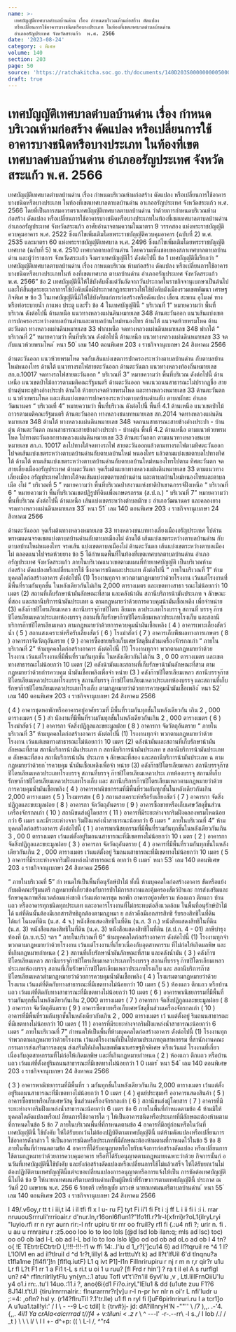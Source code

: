 ```yaml
---
name: >-
  เทศบัญญัติเทศบาลตำบลบ้านด่าน เรื่อง กำหนดบริเวณห้ามก่อสร้าง ดัดแปลง
  หรือเปลี่ยนการใช้อาคารบางชนิดหรือบางประเภท ในท้องที่เขตเทศบาลตำบลบ้านด่าน
  อำเภออรัญประเทศ จังหวัดสระแก้ว  พ.ศ. 2566
date: '2023-08-24'
category: ง พิเศษ
volume: 140
section: 203
page: 50
source: 'https://ratchakitcha.soc.go.th/documents/140D203S0000000005000.pdf'
draft: true
---
```


# เทศบัญญัติเทศบาลตำบลบ้านด่าน เรื่อง กำหนดบริเวณห้ามก่อสร้าง ดัดแปลง หรือเปลี่ยนการใช้อาคารบางชนิดหรือบางประเภท ในท้องที่เขตเทศบาลตำบลบ้านด่าน อำเภออรัญประเทศ จังหวัดสระแก้ว  พ.ศ. 2566

เทศบัญญัติเทศบาลตำบลบ้านด่าน เรื่อง กำหนดบริเวณห้ามก่อสร้าง ดัดแปลง หรือเปลี่ยนการใช้อาคารบางชนิดหรือบางประเภท ในท้องที่เขตเทศบาลตาบลบ้านด่าน อาเภออรัญประเทศ จังหวัดสระแก้ว พ.ศ. 2566 โดยที่เป็นการสมควรตราเทศบัญญัติเทศบาลตาบลบ้านด่าน ว่าด้วยการกำหนดบริเวณห้ามก่อสร้าง ดัดแปลง หรือเปลี่ยนการใช้อาคารบางชนิดหรือบางประเภทในท้องที่เขตเทศบาลตาบลบ้านด่าน อำเภออรัญประเทศ จังหวัดสระแก้ว อาศัยอำนาจตามความในมาตรา 9 วรรคสอง แห่งพระราชบัญญัติควบคุมอาคาร พ.ศ. 2522 ซึ่งแก้ไขเพิ่มเติมโดยพระราชบัญญัติควบคุมอาคาร (ฉบับที่ 2) พ.ศ. 2535 และมาตรา 60 แห่งพระราชบัญญัติเทศบาล พ.ศ. 2496 ซึ่งแก้ไขเพิ่มเติมโดยพระราชบัญญัติเทศบาล (ฉบับที่ 5) พ.ศ. 2510 เทศบาลตาบลบ้านด่าน โดยความเห็นชอบของสภาเทศบาลตาบลบ้านด่าน และผู้ว่าราชการ จังหวัดสระแก้ว จึงตราเทศบัญญัติไว้ ดังต่อไปนี้ ข้อ 1 เทศบัญญัตินี้เรียกว่า “ เทศบัญญัติเทศบาลตาบลบ้านด่าน เรื่อง กาหนดบริเวณ ห้ามก่อสร้าง ดัดแปลง หรือเปลี่ยนการใช้อาคารบางชนิดหรือบางประเภทในท้ องที่เขตเทศบาล ตาบลบ้านด่าน อำเภออรัญประเทศ จังหวัดสระแก้ว พ.ศ. 2566” ข้อ 2 เทศบัญญัตินี้ให้ใช้บังคับตั้งแต่วันถัดจากวันประกาศในราชกิจจานุเบกษาเป็นต้นไป และให้สิ้นสุดระยะเวลาการใช้บังคับเมื่อมีประกาศกฎกระทรวงให้ใช้บังคับผังเมืองรวมเขตพัฒนา เศรษฐกิจพิเศ ษ ข้อ 3 ในเทศบัญญัตินี้มิให้ใช้บังคับแก่การก่อสร้างหรือดัดแปลง เขื่อน สะพาน อุโมงค์ ทางหรือท่อระบายน้ำ กาแพง ประตู และรั้ว ข้อ 4 ในเทศบัญญัตินี้ “ บริเวณที่ 1” หมายความว่า พื้นที่บริเวณ ดังต่อไปนี้ ด้านเหนือ แนวทางหลวงแผ่นดินหมายเลข 348 ด้านตะวันออก แนวเส้นแบ่งเขตการปกครองระหว่างตาบลบ้านด่านและตาบลบ้านใหม่หนองไทร ด้านใต้ แนวจดห้วยพรมโหด ด้านตะวันตก ทางหลวงแผ่นดินหมายเลข 33 ฟากเหนือ จดทางหลวงแผ่นดินหมายเลข 348 ฟากใต้ “ บริเวณที่ 2” หมายความว่า พื้นที่บริเวณ ดังต่อไปนี้ ด้านเหนือ แนวทางหลวงแผ่นดินหมายเลข 33 จดกับแนวห้วยพรมโหด ้ หนา 50 ่ เลม 140 ตอนพิเศษ 203 ง ราชกิจจานุเบกษา 24 สิงหาคม 2566

ด้านตะวันออก แนวห้วยพรมโหด จดกับเส้นแบ่งเขตการปกครองระหว่างตาบลบ้านด่าน กับตาบลบ้านใหม่หนองไทร ด้านใต้ แนวทางรถไฟสายตะวันออก ด้านตะวันตก แนวทางหลวงท้องถิ่นหมายเลข สก.ถ.10017 จดทางรถไฟสายตะวันออก “ บริเวณที่ 3” หมายความว่า พื้นที่บริเวณ ดังต่อไปนี้ ด้านเหนือ แนวเขตป่าไม้ถาวรตามมติคณะรัฐมนตรี ด้านตะวันออก จดแนวถนนสาธารณะไม่ปรากฏชื่อ สายบ้านตุ่นทะลุข้างอ่างประปา ด้านใต้ ห้วยยางจดห้วยพรมโหด และทางหลวงหมายเลข 33 ด้านตะวันตก แ นวห้วยพรมโหด และเส้นแบ่งเขตการปกครองระหว่างตาบลบ้านด่านกับ ตาบลผักขะ อำเภอวัฒนานคร “ บริเวณที่ 4” หมายความว่า พื้นที่บริเวณ ดังต่อไปนี้ พื้นที่ 4.1 ด้านเหนือ แนวเขตป่าไม้ถาวรตามมติคณะรัฐมนตรี ด้านตะวันออก ทางหลวงชนบทหมายเลข สก.2014 จดทางหลวงแผ่นดิน หมายเลข 348 ด้านใต้ ทางหลวงแผ่นดินหมายเลข 348 จดถนนสาธารณะสายข้างอ่างประปา - บ้านตุ่น ด้านตะวันตก ถนนสาธารณะสายข้างอ่างประปา - บ้านตุ่น พื้นที่ 4.2 ด้านเหนือ ตามแนวห้วยพรมโหด ไปทางตะวันออกทางหลวงแผ่นดินหมายเลข 33 ด้านตะวันออก ตามแนวทางหลวงชนบทหมายเลข สก.ถ. 10017 ลงไปทางใต้จดทางรถไฟ สายตะวันออกแล้วตามทางรถไฟตามทิศตะวันออกไปจดเส้นแบ่งเขตระหว่างตาบลบ้านด่านกับตาบลบ้านใหม่ หนองไทร แล้วตามแบ่งเขตตาบลไปทางทิศใต้ ด้านใต้ ตามเส้นแบ่งเขตระหว่างตาบลบ้านด่านกับตาบลบ้านใหม่หนองไทรไปตาม ทิศตะวันตก จดสายเลี่ยงเมืองอรัญประเทศ ด้านตะวันตก จุดเริ่มต้นแยกทางหลวงแผ่นดินหมายเลข 33 ตามแนวทางเลี่ยงเมือง อรัญประเทศไปทางใต้จดเส้นแบ่งเขตตาบลบ้านด่าน และตาบลบ้านใหม่หนองไทรและตาบลเมือ งไผ่ “ บริเวณที่ 5 ” หมายความว่า พื้นที่บริเวณป่าสงวนแห่งชาติป่าเขาฉกรรจ์ฝั่งเหนือ “ บริเวณที่ 6 ” หมายความว่า พื้นที่บริเวณเขตปฏิรูปที่ดินเพื่อเกษตรกรรม (ส.ป.ก.) “ บริเวณที่ 7” หมายความว่า พื้นที่บริเวณ ดังต่อไปนี้ ด้านเหนือ เส้นแบ่งเขตระหว่างตำบลผักข ะ อำเภอวัฒนานคร และคลองยาง จรดทางหลวงแผ่นดินหมายเลข 33 ้ หนา 51 ่ เลม 140 ตอนพิเศษ 203 ง ราชกิจจานุเบกษา 24 สิงหาคม 2566

ด้านตะวันออก จุดเริ่มต้นทางหลวงหมายเลข 33 ทางหลวงชนบททางเลี่ยงเมืองอรัญประเทศ ไปด่านพรหมแดนจรดเขตแบ่งตาบลบ้านด่านกับตาบลเมืองไผ่ ด้านใต้ เส้นแบ่งเขตระหว่างตาบลบ้านด่าน กับตาบลบ้านใหม่หนองไทร จรดเส้น แบ่งเขตตาบลเมืองไผ่ ด้านตะวันตก เส้นแบ่งเขตระหว่างตาบลเมืองไผ่ ตลอดแนวไปจรดห้วยยาง ข้อ 5 ได้กำหนดพื้นที่ในท้องที่เขตเทศบาลตาบลบ้านด่าน อำเภออรัญประเทศ จังหวัดสระแก้ว ภายในบริเวณแนวเขตตามแผนที่ท้ายเทศบัญญัติ เป็นบริเวณห้ามก่อสร้าง ดัดแปลงหรือเปลี่ยนการใช้ ซึ่งอาคารชนิดและประเภท ดังต่อไปนี้ “ ภายในบริเวณที่ 1” ห้ามบุคคลใดก่อสร้างอาคาร ดังต่อไปนี้ (1) โรงงานทุกจา พวกตามกฎหมายว่าด้วยโรงงาน เว้นแต่โรงงานที่มีพื้นที่รวมกันทุกชั้น ในหลังเดียวกันไม่เกิน 2,000 ตารางเมตร และเขตทางสาธา รณะไม่น้อยกว่า 10 เมตร (2) สถานที่เก็บรักษาน้ามันลักษณะที่สาม และคลังน้ามัน สถานีบริการน้ามันประเภท จ ลักษณะที่สอง และสถานีบริการน้ามันประเภท ฉ ตามกฎหมายว่าด้วยการควบคุมน้ามันเชื้อเพลิง เพื่อจำหน่าย (3) คลังก๊าซปิโตรเลียมเหลว สถานีบรรจุก๊าซปิโตรเ ลียมเห ลวประเภทโรงบรรจุ สถานที่ บรรจุ ก๊าซปิโตรเลียมเหลวประเภทห้องบรรจุ สถานที่เก็บรักษาก๊าซปิโตรเลียมเหลวประเภทโรงเก็บ และสถานีบริการก๊าซปิโตรเลียมเหลว ตามกฎหมายว่าด้วยการควบคุมน้ำมันเชื้อเพลิง ( 4 ) อาคารเพาะเลี้ยงสัตว์น้ำ ( 5 ) สถานสงเคราะห์หรือรับเลี้ยงสัตว์ ( 6 ) โรงฆ่าสัตว์ ( 7 ) อาคารเก็บพืชผลทางการเกษตร ( 8 ) อาคารกาจัดวัตถุอันตราย ( 9 ) อาคารซื้อขายหรือเก็บเศษวัสดุชิ้นส่วนเครื่องจักรกลเก่า “ ภายในบริเวณที่ 2” ห้ามบุคคลใดก่อสร้างอาคาร ดังต่อไปนี้ (1) โรงงานทุกจา พวกตามกฎหมายว่าด้วยโรงงาน เว้นแต่โรงงานที่มีพื้นที่รวมกันทุกชั้น ในหลังเดียวกันไม่เกิน 3 , 0 00 ตารางเมตร และเขตทางสาธารณะไม่น้อยกว่า 10 เมตร (2) คลังน้ามันและสถานที่เก็บรักษาน้ามันลักษณะที่สาม ตามกฎหมายว่าด้วยกำรควบคุม น้ำมันเชื้อเพลิงเพื่อจำ หน่าย (3 ) คลังก๊าซปิโตรเลียมเหลว สถานีบรรจุก๊าซปิโตรเลียมเหลวประเภทโรงบรรจุ สถานที่บรรจุ ก๊าซปิโตรเลียมเหลวประเภทห้องบรรจุ และสถานที่เก็บรักษาก๊าซปิโตรเลียมเหลวประเภทโรงเก็บ ตามกฎหมายว่าด้วยการควบคุมน้ำมันเชื้อเพลิง ้ หนา 52 ่ เลม 140 ตอนพิเศษ 203 ง ราชกิจจานุเบกษา 24 สิงหาคม 2566

( 4 ) อาคารชุดหอพักหรืออาคารอยู่อาศัยรวมที่ มีพื้นที่รวมกันทุกชั้นในหลังเดียวกัน เกิน 2 , 000 ตารางเมตร ( 5 ) สำ นักงานที่มีพื้นที่รวมกันทุกชั้นในหลังเดียวกันเกิน 2 , 000 ตารางเมตร ( 6 ) โรงฆ่าสัตว์ ( 7 ) อาคารกา จัดสิ่งปฏิกูลและขยะมูลฝอย ( 8 ) อาคารกา จัดวัตถุอันตราย “ ภายในบริเวณที่ 3” ห้ามบุคคลใดก่อสร้างอาคาร ดังต่อไปนี้ (1) โรงงานทุกจำ พวกตามกฎหมายว่าด้วยโรงงาน เว้นแต่เขตทางสาธารณะไม่น้อยกว่า 10 เมตร (2) คลังน้ามันและสถานที่เก็บรักษาน้ามันลักษณะที่สาม สถานีบริการน้ามันประเภท ก สถานีบริการน้ามันประเภท ข สถานีบริการน้ามันประเภท ค ลักษณะที่สอง สถานีบริการน้ามัน ประเภท จ ลักษณะที่สอง และสถานีบริการน้ามันประเภท ฉ ตามกฎหมายว่าด้วยก ำรควบคุม น้ำมันเชื้อเพลิงเพื่อจำ หน่าย (3) คลังก๊าซปิโตรเลียมเหลว สถานีบรรจุก๊าซปิโตรเลียมเหลวประเภทโรงบรรจุ สถานที่บรรจุ ก๊าซปิโตรเลียมเหลวประเ ภทห้องบรรจุ สถานที่เก็บรักษาก๊าซปิโตรเลียมเหลวประเภทโรงเก็บ และ สถานีบริการก๊าซปิโตรเลียมเหลวตามกฎหมายว่าด้วยการควบคุมน้ำมันเชื้อเพลิง ( 4 ) อาคารพาณิชยกรรมที่มีพื้นที่รวมกันทุกชั้นในหลังเดียวกันเกิน 2,000 ตารางเมตร ( 5 ) โรงมหรสพ ( 6 ) สถานสงเคราะห์หรือรับเลี้ยงสัตว์ ( 7 ) อาคารกา จัดสิ่งปฏิกูลและขยะมูลฝอย ( 8 ) อาคารกา จัดวัตถุอันตราย ( 9 ) อาคารซื้อขายหรือเก็บเศษวัสดุชิ้นส่วนเครื่องจักรกลเก่า ( 10 ) สถานีขนส่งผู้โดยสาร ( 11 ) อาคารที่มีระยะห่างจากริมฝั่งคลองพรมโหดน้อยกว่า 6 เมตร และมีระยะห่างจาก ริมฝั่งแหล่งน้ำสาธารณะน้อยกว่า 6 เมตร “ ภายในบริเวณที่ 4” ห้ามบุคคลใดก่อสร้างอาคาร ดังต่อไปนี้ ( 1 ) อาคารพาณิชยกรรมที่มีพื้นที่รวมกันทุกชั้นในหลังเดียวกันเกิน 3 , 00 0 ตารางเมตร เว้นแต่ตั้งอยู่ริมถนนสาธารณะที่มีเขตทางไม่น้อยกว่า 10 เ มตร ( 2 ) อาคารกา จัดสิ่งปฏิกูลและขยะมูลฝอย ( 3 ) อาคารกา จัดวัตถุอันตราย ( 4 ) อาคารที่มีพื้นที่รวมกันทุกชั้นในหลังเดียวกันเกิน 2 , 000 ตารางเมตร เว้นแต่ตั้งอยู่ ริมถนนสาธารณะที่มีเขตทางไม่น้อยกว่า 10 เมตร ( 5 ) อาคารที่มีระยะห่างจากริมฝั่งแหล่งน้ำสาธารณะน้ อยกว่า 6 เมตร ้ หนา 53 ่ เลม 140 ตอนพิเศษ 203 ง ราชกิจจานุเบกษา 24 สิงหาคม 2566

“ ภายในบริเวณที่ 5” กำ หนดให้เป็นพื้นที่อนุรักษ์ป่าไม้ ทั้งนี้ ห้ามบุคคลใดก่อสร้างอาคาร ขัดหรือแย้งกับมติคณะรัฐมนตรี กฎหมายที่เกี่ยวข้องกับการป่าไม้การสงวนและคุ้มครองสัตว์ป่าและ การส่งเสริมและรักษาคุณภาพสิ่งแวดล้อมแห่งชาติ เว้นแต่อาคารชุด หอพัก อาคารอยู่อาศัยรวม ห้องแถว ตึกแถว บ้านแถว หรืออาคารทุกชนิดทุกประเภท และอาคารโรงงานที่ไม่กระทบต่อสิ่งแวดล้อม ในพื้นที่อนุรักษ์ป่าไม้ได้ แต่ที่ดินนั้นต้องมีเอกสารสิทธิถูกต้องตามกฎหมา ย กล่าวคือมีเอกสารสิทธิ รับรองสิทธิในที่ดิน ได้แก่ โฉนดที่ดิน (น.ส. 4 จ.) หนังสือแสดงสิทธิในที่ดิน (น.ส. 3 ก.) หนังสือแสดงสิทธิในที่ดิน (น.ส. 3) หนังสือแสดงสิทธิในที่ดิน (น.ค. 3) หนังสือแสดงสิทธิในที่ดิน (ส.ป.ก. 4 - 01) ภาษีบำรุงท้องที่ (ภ.บ.ท.5) ฯลฯ “ ภายในบริเวณที่ 6” ห้ามบุคคลใดก่อสร้างอาคาร ดังต่อไปนี้ (1) โรงงานทุกจำ พวกตามกฎหมายว่าด้วยโรงงาน เว้นแต่โรงงานที่เกี่ยวเนื่องกับอุตสาหกรรม ที่ไม่ก่อให้เกิดมลพิษ และที่เกินกฎหมายกำหนด ( 2 ) สถานที่เก็บรักษาน้ำมันลักษณะที่สาม และคลังน้ำมัน ( 3 ) คลังก๊าซปิโตรเลียมเหลว สถานีบรรจุก๊าซปิโตรเลียมเหลวประเภทโรงบรรจุ สถานที่บรรจุ ก๊าซปิโตรเลียมเหลวประเภทห้องบรรจุ สถานที่เก็บรักษาก๊าซปิโตรเลียมเหลวประเภทโรงเก็บ และ สถานีบริการก๊าซปิโตรเลียมเหลวตำมกฎหมายว่าด้วยการควบคุมน้ำมันเชื้อเพลิง ( 4 ) โรงแรมตามกฎหมายว่าด้วยโรงแรม เว้นแต่ที่ติดกับทางสาธารณะที่มีเขตทางไม่น้อยกว่า 10 เมตร ( 5 ) ห้องแถว ตึกแถว หรือบ้านแถว เว้นแต่ที่ติดกับทางสาธารณะที่มีเขตทางไม่น้อยกว่า 10 เมตร ( 6 ) อาคารพาณิชยกรรมที่มีพื้นที่ รวมกันทุกชั้นในหลังเดียวกันเกิน 2,000 ตารางเมตร ( 7 ) อาคารกา จัดสิ่งปฏิกูลและขยะมูลฝอย ( 8 ) อาคารกา จัดวัตถุอันตราย ( 9 ) อาคารซื้อขายหรือเก็บเศษวัสดุชิ้นส่วนเครื่องจักรกลเก่า ( 10 ) อาคารที่มีพื้นที่รวมกันทุกชั้นในหลังเดียวกันเกิน 2 , 000 ตารางเมตร เว้ นแต่ตั้งอยู่ ริมถนนสาธารณะที่มีเขตทางไม่น้อยกว่า 10 เมตร ( 11 ) อาคารที่มีระยะห่างจากริมฝั่งแหล่งน้ำสาธารณะน้อยกว่า 6 เมตร “ ภายในบริเวณที่ 7” กำหนดให้เป็นพื้นที่ห้ามบุคคลใดก่อสร้างอาคาร ดังต่อไปนี้ (1) โรงงานทุกจำพวกตามกฎหมายว่าด้วยโรงงาน เว้นแต่โรงงานที่เป็นไปตามประเภทอุตสาหกรรม ที่สานักงานคณะกรรมการส่งเสริมการลงทุน ส่งเสริมให้เกิดในเขตพัฒนาเศรษฐกิจพิเศษ หรือเว้นแต่ โรงงานที่เกี่ยวเนื่องกับอุตสาหกรรมที่ไม่ก่อให้เกิดมลพิษ และที่เกินกฎหมายกำหนด ( 2 ) ห้องแถว ตึกแถว หรือบ้านแถว เว้นแต่ที่ตั้งอยู่ริมถนนสาธารณะที่มีเขตทางไม่น้อยกว่า 1 0 เมตร ้ หนา 54 ่ เลม 140 ตอนพิเศษ 203 ง ราชกิจจานุเบกษา 24 สิงหาคม 2566

( 3 ) อาคารพาณิชยกรรมที่มีพื้นที่ร ว มกันทุกชั้นในหลังเดียวกันเกิน 2,000 ตารางเมตร เว้นแต่ตั้งอยู่ริมถนนสาธารณะที่มีเขตทางไม่น้อยกว่า 1 0 เมตร ( 4 ) ศูนย์ประชุมหรื ออาคารแสดงสินค้า ( 5 ) อาคารซื้อขายหรือเก็บเศษวัสดุ ชิ้นส่วนเครื่องจักรกลเก่า ( 6 ) สถานีขนส่งผู้โดยสาร ( 7 ) อาคารที่มีระยะห่างจากริมฝั่งแหล่งน้ำสาธารณะน้อยกว่า 6 เมตร ข้อ 6 ภายในพื้นที่กำหนดตามข้อ 4 ห้ามมิให้บุคคลใดดัดแปลงหรือเป ลี่ยนการใช้อาคารใด ๆ ให้เป็นอาคารชนิดหรือประเภทที่มีลักษณะต้องห้ามตามที่กาหนดในข้อ 5 ข้อ 7 ภายในบริเวณพื้นที่ที่กาหนดตามข้อ 4 อาคารที่มีอยู่ก่อนหรือในวันที่เทศบัญญัตินี้ ใช้บังคับ ให้ได้รับยกเว้นไม่ต้องปฏิบัติตามเทศบัญญัตินี้ แต่ห้ามดัดแปลงหรือเปลี่ยนการใช้อาคารดังกล่าว ใ ห้เป็นอาคารชนิดหรือประเภทที่มีลักษณะต้องห้ามตามที่กาหนดไว้ในข้อ 5 ข้อ 8 ภายในพื้นที่กำหนดตามข้อ 4 อาคารที่ได้รับอนุญาตหรือใบรับแจ้งการก่อสร้างดัดแปลง หรือเปลี่ยนการใช้ตามกฎหมายว่าด้วยการควบคุมอาคาร หรือที่ได้รับอนุญาตตามกฎหมายเฉพาะว่าด้วย กิจการนั้นก่ อนวันที่เทศบัญญัตินี้ใช้บังคับ และยังก่อสร้างดัดแปลงหรือเปลี่ยนการใช้ไม่แล้วเสร็จ ให้ได้รับยกเว้นไม่ต้องปฏิบัติตามเทศบัญญัตินี้แต่จะขอเปลี่ยนแปลงการอนุญาตหรือการแจ้งให้เป็น การขัดต่อเทศบัญญัตินี้ไม่ได้ ข้อ 9 ให้นายกเทศมนตรีตาบลบ้านด่านเป็นผู้มีหน้าที่รักษาการตามเทศบัญญัตินี้ ประกาศ ณ วันที่ 20 เมษายน พ.ศ. 256 6 ร้อยตรี เหรียญชัย มาวงษ์ นายกเทศมนตรีตาบลบ้านด่าน ้ หนา 55 ่ เลม 140 ตอนพิเศษ 203 ง ราชกิจจานุเบกษา 24 สิงหาคม 2566

I 49/.v6oy,r tt t i iii,t i4 i il tfi fl x I u- ru F] tyt Fi ii'l fi Ft i :j ff L i ii fi i :i i. rrar nruuouSrrruli'rrrioair.r d'nur.ln,r16onl6flun1?"lfo1fl.r?1r-l{xfrri}r?oL1{ilryLryi "luyio.rfi rr n ryr aurn rir:-l nfr upiru tir rrr oo fruil?y rfl fi {.:u4 nfi ?; urir n. fi . u au u rrnrairu r :z5.ooo loo lo to loo lols [@d lsd lob ilan:q; mls ad lsc) toc) oo o0 ob lad l-L ob ad l-L bd lo to loo lslo l@o od od ob ad oLo ad ob I 4 tn?o{ !E TEtrtrECtrtrD l,!!!!-!!!-!1 w ffi 14:..l'lu d 1_r?[']cu14 6) ad ll?tqruil re ^4 1 l?L'lOlVl en ad il?tlruil d ^d 1r?t,lillyl & ad lrrtttuYt k) ad ll?t'lfUil 6'd tlnqnu?a t1fla1me [fl4fl']!n [flflq.iutF) L1 q ivt P1]-l1n Fillnrirupiru r nj r m n r,r qir?r u1u Lr fl L?t F1 rr 1 a Fi1 t-L s ri.t u oi 1 u ruu? [fl Frd r hin'] ? ra t il el A s rurflgl un? r4^ rfln:rilrllytFlu yn{yn.:.1 atuu Tofl vt't'i?n'lil 6yvl'lu ,v , Ltl.lillFrnOiiU'lu y4 o1.i rn:..tu'l 14uo.:11.i ?, ano{6i{d1 Fi?o.iryL"lElu1 & dd (u1ute zuu F1?6 8J14l.t'tU) {tirulrnrrnalrir.: flnurarrnr?r[v]u r-l n-pr lvr nlr n oi'r L nfi'ludr u ;:=4: ,ofln? hsl y. (r14?flruTil ?.1'tr.lle) u1 fl n ryl fi l]uF6pirlnriruri.ru I a tcr1]o A u1ua1.tall!yi:' / I \ - \--9 L-c tdil] l: {trv#}j- jd: dA?illnryH'N -""'' \ /7 ),,. .-'4. \{,,. *4il1 Ya crAla<alcrrrad t//f4 + v:tiluni < .z r* \ ^ ---l' -r-.--rr\ -l s.\,/ I Iob /./ / _t ) \ \\ \ l/ \ I I +- d^+p: (( \ L\-l /, ^\"r4
